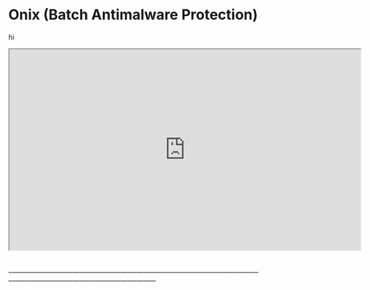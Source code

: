 # Onix (Batch Antimalware Protection)
hi
<iframe
  src="https://www.virustotal.com/graph/embed/g6be3131adbb649aba921bf06c5c9ec250b835e2cbd8d4854a9025307d13261eb"
  width="700"
  height="400">
</iframe>
<p><It has a some bugs but a lot protection.</p>
<p><img src="Protection.jpg" href="" alt="" download="55484A766447566A64476C7662673D3D.jpg"></p>
____________________________________________________________________________________________________________________________
